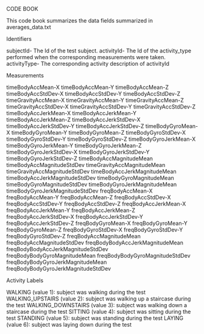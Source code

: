 CODE BOOK

This code book summarizes the data fields summarized in averages_data.txt

Identifiers

subjectId- The Id of the test subject.
activityId- The Id of the activity_type performed when the corresponding measurements were taken.
activityType- The corresponding activity description of activityId

Measurements

timeBodyAccMean-X
timeBodyAccMean-Y
timeBodyAccMean-Z
timeBodyAccStdDev-X
timeBodyAccStdDev-Y
timeBodyAccStdDev-Z
timeGravityAccMean-X
timeGravityAccMean-Y
timeGravityAccMean-Z
timeGravityAccStdDev-X
timeGravityAccStdDev-Y
timeGravityAccStdDev-Z
timeBodyAccJerkMean-X
timeBodyAccJerkMean-Y
timeBodyAccJerkMean-Z
timeBodyAccJerkStdDev-X
timeBodyAccJerkStdDev-Y
timeBodyAccJerkStdDev-Z
timeBodyGyroMean-X
timeBodyGyroMean-Y
timeBodyGyroMean-Z
timeBodyGyroStdDev-X
timeBodyGyroStdDev-Y
timeBodyGyroStdDev-Z
timeBodyGyroJerkMean-X
timeBodyGyroJerkMean-Y
timeBodyGyroJerkMean-Z
timeBodyGyroJerkStdDev-X
timeBodyGyroJerkStdDev-Y
timeBodyGyroJerkStdDev-Z
timeBodyAccMagnitudeMean
timeBodyAccMagnitudeStdDev
timeGravityAccMagnitudeMean
timeGravityAccMagnitudeStdDev
timeBodyAccJerkMagnitudeMean
timeBodyAccJerkMagnitudeStdDev
timeBodyGyroMagnitudeMean
timeBodyGyroMagnitudeStdDev
timeBodyGyroJerkMagnitudeMean
timeBodyGyroJerkMagnitudeStdDev
freqBodyAccMean-X
freqBodyAccMean-Y
freqBodyAccMean-Z
freqBodyAccStdDev-X
freqBodyAccStdDev-Y
freqBodyAccStdDev-Z
freqBodyAccJerkMean-X
freqBodyAccJerkMean-Y
freqBodyAccJerkMean-Z
freqBodyAccJerkStdDev-X
freqBodyAccJerkStdDev-Y
freqBodyAccJerkStdDev-Z
freqBodyGyroMean-X
freqBodyGyroMean-Y
freqBodyGyroMean-Z
freqBodyGyroStdDev-X
freqBodyGyroStdDev-Y
freqBodyGyroStdDev-Z
freqBodyAccMagnitudeMean
freqBodyAccMagnitudeStdDev
freqBodyBodyAccJerkMagnitudeMean
freqBodyBodyAccJerkMagnitudeStdDev
freqBodyBodyGyroMagnitudeMean
freqBodyBodyGyroMagnitudeStdDev
freqBodyBodyGyroJerkMagnitudeMean
freqBodyBodyGyroJerkMagnitudeStdDev


Activity Labels


WALKING (value 1): subject was walking during the test
WALKING_UPSTAIRS (value 2): subject was walking up a staircase during the test
WALKING_DOWNSTAIRS (value 3): subject was walking down a staircase during the test
SITTING (value 4): subject was sitting during the test
STANDING (value 5): subject was standing during the test
LAYING (value 6): subject was laying down during the test


